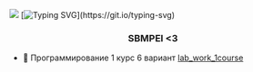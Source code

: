![](https://sun9-19.userapi.com/impg/IbdmPt8kUTrlJeGocsiFg679BkDkfscVlSBY7Q/P3nkBcqqZNI.jpg?size=706x235&quality=95&sign=1123c0278d63922f428f3ac57da07875&type=album)
[![Typing SVG](https://readme-typing-svg.demolab.com?font=Fira+Code&weight=200&pause=1000&color=00CF00&center=true&width=435&lines=Welcome+to+my+Github!)](https://git.io/typing-svg)

<h3 align="center">SBMPEI <3</h3>

- 🌱 Программирование 1 курс 6 вариант [lab_work_1course](https://github.com/funeraluvv/lab_work_1course)

